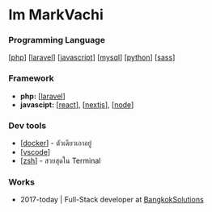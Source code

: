 # Im MarkVachi

### Programming Language

[[php]] [[laravel]] [[javascript]] [[mysql]] [[python]] [[sass]]

### Framework

- **php:** [[laravel]]
- **javascipt:** [[react]], [[nextjs]], [[node]]

### Dev tools

- [[docker]] - ตัวเดียวเอาอยู่
- [[vscode]]
- [[zsh]] - สวยสุดใน Terminal

### Works

- 2017-today | Full-Stack developer at [BangkokSolutions](https://bangkoksolutions.com/)

[//begin]: # "Autogenerated link references for markdown compatibility"
[php]: php "PHP"
[laravel]: laravel "Laravel"
[javascript]: javascript "javascript"
[mysql]: mysql "MySQL"
[python]: python "Python"
[sass]: sass "Sass"
[react]: react "React"
[nextjs]: nextjs "Nextjs"
[node]: node "Node"
[docker]: docker "Docker"
[vscode]: vscode "Vscode"
[zsh]: zsh "Zsh"
[//end]: # "Autogenerated link references"
